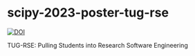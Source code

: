 # scipy-2023-poster-tug-rse

[![DOI](https://zenodo.org/badge/665299533.svg)](https://zenodo.org/badge/latestdoi/665299533)

TUG-RSE: Pulling Students into Research Software Engineering
